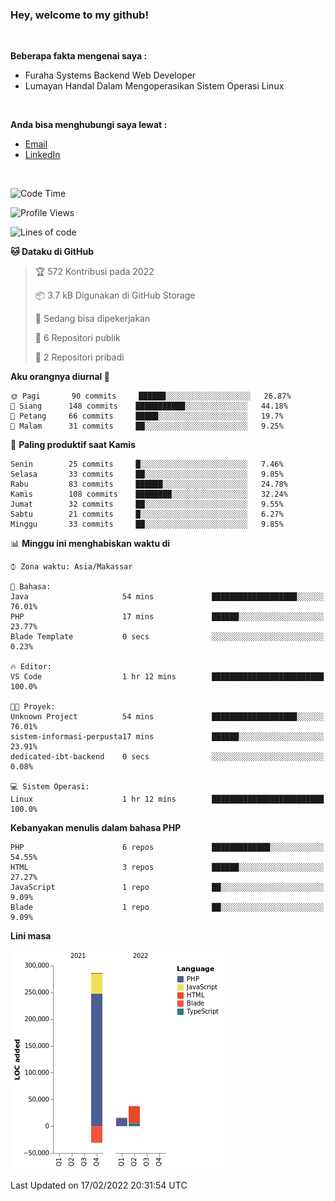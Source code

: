 <h3>Hey, welcome to my github!</h3>

<br>

<p><strong>Beberapa fakta mengenai saya :</strong></p>

<ul>
  <li>Furaha Systems Backend Web Developer</li>
  <li>Lumayan Handal Dalam Mengoperasikan Sistem Operasi Linux</li>
</ul>

<br>

<p><strong>Anda bisa menghubungi saya lewat :</strong></p>

<ul>
  <li><a href="mailto:renaldiapriyanto419@gmail.com">Email</a></li>
  <li><a href="https://www.linkedin.com/in/renaldi-kadang-314314206/">LinkedIn</a></li>
</ul>

<br>

<!--START_SECTION:waka-->
![Code Time](http://img.shields.io/badge/Code%20Time-8%20hrs%206%20mins-blue)

![Profile Views](http://img.shields.io/badge/Profil%20dilihat-91-blue)

![Lines of code](https://img.shields.io/badge/Sejak%20Hello%20World%20aku%20telah%20menulis-271%20Thousand%20baris%20kode-blue)

**🐱 Dataku di GitHub** 

> 🏆 572 Kontribusi pada 2022
 > 
> 📦 3.7 kB Digunakan di GitHub Storage 
 > 
> 💼 Sedang bisa dipekerjakan
 > 
> 📜 6 Repositori publik 
 > 
> 🔑 2 Repositori pribadi  
 > 
**Aku orangnya diurnal 🐤** 

```text
🌞 Pagi       90 commits     ██████░░░░░░░░░░░░░░░░░░░   26.87% 
🌆 Siang      148 commits    ███████████░░░░░░░░░░░░░░   44.18% 
🌃 Petang     66 commits     █████░░░░░░░░░░░░░░░░░░░░   19.7% 
🌙 Malam      31 commits     ██░░░░░░░░░░░░░░░░░░░░░░░   9.25%

```
📅 **Paling produktif saat Kamis** 

```text
Senin        25 commits     █░░░░░░░░░░░░░░░░░░░░░░░░   7.46% 
Selasa       33 commits     ██░░░░░░░░░░░░░░░░░░░░░░░   9.85% 
Rabu         83 commits     ██████░░░░░░░░░░░░░░░░░░░   24.78% 
Kamis        108 commits    ████████░░░░░░░░░░░░░░░░░   32.24% 
Jumat        32 commits     ██░░░░░░░░░░░░░░░░░░░░░░░   9.55% 
Sabtu        21 commits     █░░░░░░░░░░░░░░░░░░░░░░░░   6.27% 
Minggu       33 commits     ██░░░░░░░░░░░░░░░░░░░░░░░   9.85%

```


📊 **Minggu ini menghabiskan waktu di** 

```text
⌚︎ Zona waktu: Asia/Makassar

💬 Bahasa: 
Java                     54 mins             ███████████████████░░░░░░   76.01% 
PHP                      17 mins             ██████░░░░░░░░░░░░░░░░░░░   23.77% 
Blade Template           0 secs              ░░░░░░░░░░░░░░░░░░░░░░░░░   0.23%

🔥 Editor: 
VS Code                  1 hr 12 mins        █████████████████████████   100.0%

🐱‍💻 Proyek: 
Unknown Project          54 mins             ███████████████████░░░░░░   76.01% 
sistem-informasi-perpusta17 mins             ██████░░░░░░░░░░░░░░░░░░░   23.91% 
dedicated-ibt-backend    0 secs              ░░░░░░░░░░░░░░░░░░░░░░░░░   0.08%

💻 Sistem Operasi: 
Linux                    1 hr 12 mins        █████████████████████████   100.0%

```

**Kebanyakan menulis dalam bahasa PHP** 

```text
PHP                      6 repos             █████████████░░░░░░░░░░░░   54.55% 
HTML                     3 repos             ██████░░░░░░░░░░░░░░░░░░░   27.27% 
JavaScript               1 repo              ██░░░░░░░░░░░░░░░░░░░░░░░   9.09% 
Blade                    1 repo              ██░░░░░░░░░░░░░░░░░░░░░░░   9.09%

```


**Lini masa**

![Chart not found](https://raw.githubusercontent.com/Sylent-Sys/Sylent-Sys/main/charts/bar_graph.png) 


 Last Updated on 17/02/2022 20:31:54 UTC
<!--END_SECTION:waka-->
